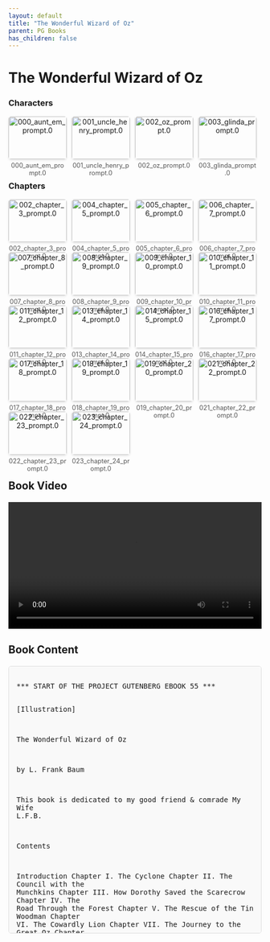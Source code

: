 ```yaml
---
layout: default
title: "The Wonderful Wizard of Oz"
parent: PG Books
has_children: false
---
```



<style>
.image-gallery {
  display: flex;
  flex-wrap: wrap;
  justify-content: space-between;
  margin-bottom: 20px;
}

.image-row {
  display: flex;
  justify-content: flex-start;
  width: 100%;
  margin-bottom: 20px;
}

.image-item {
  width: 23%;
  margin-right: 2%;
  text-align: center;
}

.image-item:last-child {
  margin-right: 0;
}

.image-item img {
  width: 100%;
  height: auto;
  object-fit: cover;
  border-radius: 5px;
  box-shadow: 0 2px 4px rgba(0,0,0,0.1);
}

.image-item p {
  margin-top: 5px;
  font-size: 0.9em;
  color: #555;
}

.video-container {
  margin: 20px 0;
}

.book-content {
  max-height: 500px;
  overflow-y: auto;
  padding: 15px;
  border: 1px solid #ddd;
  border-radius: 5px;
  background-color: #f9f9f9;
  font-family: monospace;
  white-space: pre-wrap;
  margin-top: 20px;
}
</style>


# The Wonderful Wizard of Oz

<h3>Characters</h3>
<div class="image-gallery">
<div class="image-row">
  <div class="image-item">
    <img src="../results/The Wonderful Wizard of Oz/characters/000_aunt_em_prompt.0.png" alt="000_aunt_em_prompt.0">
    <p>000_aunt_em_prompt.0</p>
  </div>
  <div class="image-item">
    <img src="../results/The Wonderful Wizard of Oz/characters/001_uncle_henry_prompt.0.png" alt="001_uncle_henry_prompt.0">
    <p>001_uncle_henry_prompt.0</p>
  </div>
  <div class="image-item">
    <img src="../results/The Wonderful Wizard of Oz/characters/002_oz_prompt.0.png" alt="002_oz_prompt.0">
    <p>002_oz_prompt.0</p>
  </div>
  <div class="image-item">
    <img src="../results/The Wonderful Wizard of Oz/characters/003_glinda_prompt.0.png" alt="003_glinda_prompt.0">
    <p>003_glinda_prompt.0</p>
  </div>
</div>
</div>

<h3>Chapters</h3>
<div class="image-gallery">
<div class="image-row">
  <div class="image-item">
    <img src="../results/The Wonderful Wizard of Oz/chapters/002_chapter_3_prompt.0.png" alt="002_chapter_3_prompt.0">
    <p>002_chapter_3_prompt.0</p>
  </div>
  <div class="image-item">
    <img src="../results/The Wonderful Wizard of Oz/chapters/004_chapter_5_prompt.0.png" alt="004_chapter_5_prompt.0">
    <p>004_chapter_5_prompt.0</p>
  </div>
  <div class="image-item">
    <img src="../results/The Wonderful Wizard of Oz/chapters/005_chapter_6_prompt.0.png" alt="005_chapter_6_prompt.0">
    <p>005_chapter_6_prompt.0</p>
  </div>
  <div class="image-item">
    <img src="../results/The Wonderful Wizard of Oz/chapters/006_chapter_7_prompt.0.png" alt="006_chapter_7_prompt.0">
    <p>006_chapter_7_prompt.0</p>
  </div>
</div>
<div class="image-row">
  <div class="image-item">
    <img src="../results/The Wonderful Wizard of Oz/chapters/007_chapter_8_prompt.0.png" alt="007_chapter_8_prompt.0">
    <p>007_chapter_8_prompt.0</p>
  </div>
  <div class="image-item">
    <img src="../results/The Wonderful Wizard of Oz/chapters/008_chapter_9_prompt.0.png" alt="008_chapter_9_prompt.0">
    <p>008_chapter_9_prompt.0</p>
  </div>
  <div class="image-item">
    <img src="../results/The Wonderful Wizard of Oz/chapters/009_chapter_10_prompt.0.png" alt="009_chapter_10_prompt.0">
    <p>009_chapter_10_prompt.0</p>
  </div>
  <div class="image-item">
    <img src="../results/The Wonderful Wizard of Oz/chapters/010_chapter_11_prompt.0.png" alt="010_chapter_11_prompt.0">
    <p>010_chapter_11_prompt.0</p>
  </div>
</div>
<div class="image-row">
  <div class="image-item">
    <img src="../results/The Wonderful Wizard of Oz/chapters/011_chapter_12_prompt.0.png" alt="011_chapter_12_prompt.0">
    <p>011_chapter_12_prompt.0</p>
  </div>
  <div class="image-item">
    <img src="../results/The Wonderful Wizard of Oz/chapters/013_chapter_14_prompt.0.png" alt="013_chapter_14_prompt.0">
    <p>013_chapter_14_prompt.0</p>
  </div>
  <div class="image-item">
    <img src="../results/The Wonderful Wizard of Oz/chapters/014_chapter_15_prompt.0.png" alt="014_chapter_15_prompt.0">
    <p>014_chapter_15_prompt.0</p>
  </div>
  <div class="image-item">
    <img src="../results/The Wonderful Wizard of Oz/chapters/016_chapter_17_prompt.0.png" alt="016_chapter_17_prompt.0">
    <p>016_chapter_17_prompt.0</p>
  </div>
</div>
<div class="image-row">
  <div class="image-item">
    <img src="../results/The Wonderful Wizard of Oz/chapters/017_chapter_18_prompt.0.png" alt="017_chapter_18_prompt.0">
    <p>017_chapter_18_prompt.0</p>
  </div>
  <div class="image-item">
    <img src="../results/The Wonderful Wizard of Oz/chapters/018_chapter_19_prompt.0.png" alt="018_chapter_19_prompt.0">
    <p>018_chapter_19_prompt.0</p>
  </div>
  <div class="image-item">
    <img src="../results/The Wonderful Wizard of Oz/chapters/019_chapter_20_prompt.0.png" alt="019_chapter_20_prompt.0">
    <p>019_chapter_20_prompt.0</p>
  </div>
  <div class="image-item">
    <img src="../results/The Wonderful Wizard of Oz/chapters/021_chapter_22_prompt.0.png" alt="021_chapter_22_prompt.0">
    <p>021_chapter_22_prompt.0</p>
  </div>
</div>
<div class="image-row">
  <div class="image-item">
    <img src="../results/The Wonderful Wizard of Oz/chapters/022_chapter_23_prompt.0.png" alt="022_chapter_23_prompt.0">
    <p>022_chapter_23_prompt.0</p>
  </div>
  <div class="image-item">
    <img src="../results/The Wonderful Wizard of Oz/chapters/023_chapter_24_prompt.0.png" alt="023_chapter_24_prompt.0">
    <p>023_chapter_24_prompt.0</p>
  </div>
</div>
</div>

<h2>Book Video</h2>
<div class="video-container">
  <video controls width="100%">
    <source src="../videos/The Wonderful Wizard of Oz.mp4" type="video/mp4">
    Your browser does not support the video tag.
  </video>
</div>


## Book Content

<div class="book-content">
*** START OF THE PROJECT GUTENBERG EBOOK 55 ***

[Illustration]




The Wonderful Wizard of Oz

by L. Frank Baum


This book is dedicated to my good friend & comrade
My Wife
L.F.B.


Contents

 Introduction
 Chapter I. The Cyclone
 Chapter II. The Council with the Munchkins
 Chapter III. How Dorothy Saved the Scarecrow
 Chapter IV. The Road Through the Forest
 Chapter V. The Rescue of the Tin Woodman
 Chapter VI.  The Cowardly Lion
 Chapter VII. The Journey to the Great Oz
 Chapter VIII. The Deadly Poppy Field
 Chapter IX. The Queen of the Field Mice
 Chapter X. The Guardian of the Gates
 Chapter XI. The Emerald City of Oz
 Chapter XII. The Search for the Wicked Witch
 Chapter XIII. The Rescue
 Chapter XIV. The Winged Monkeys
 Chapter XV. The Discovery of Oz, the Terrible
 Chapter XVI. The Magic Art of the Great Humbug
 Chapter XVII. How the Balloon Was Launched
 Chapter XVIII. Away to the South
 Chapter XIX. Attacked by the Fighting Trees
 Chapter XX. The Dainty China Country
 Chapter XXI. The Lion Becomes the King of Beasts
 Chapter XXII. The Country of the Quadlings
 Chapter XXIII. Glinda The Good Witch Grants Dorothy’s Wish
 Chapter XXIV. Home Again




Introduction


Folklore, legends, myths and fairy tales have followed childhood
through the ages, for every healthy youngster has a wholesome and
instinctive love for stories fantastic, marvelous and manifestly
unreal. The winged fairies of Grimm and Andersen have brought more
happiness to childish hearts than all other human creations.

Yet the old time fairy tale, having served for generations, may now be
classed as “historical” in the children’s library; for the time has
come for a series of newer “wonder tales” in which the stereotyped
genie, dwarf and fairy are eliminated, together with all the horrible
and blood-curdling incidents devised by their authors to point a
fearsome moral to each tale. Modern education includes morality;
therefore the modern child seeks only entertainment in its wonder tales
and gladly dispenses with all disagreeable incident.

Having this thought in mind, the story of “The Wonderful Wizard of Oz”
was written solely to please children of today. It aspires to being a
modernized fairy tale, in which the wonderment and joy are retained and
the heartaches and nightmares are left out.

L. Frank Baum
Chicago, April, 1900.



The Wonderful Wizard of Oz




Chapter I
The Cyclone


Dorothy lived in the midst of the great Kansas prairies, with Uncle
Henry, who was a farmer, and Aunt Em, who was the farmer’s wife. Their
house was small, for the lumber to build it had to be carried by wagon
many miles. There were four walls, a floor and a roof, which made one
room; and this room contained a rusty looking cookstove, a cupboard for
the dishes, a table, three or four chairs, and the beds. Uncle Henry
and Aunt Em had a big bed in one corner, and Dorothy a little bed in
another corner. There was no garret at all, and no cellar—except a
small hole dug in the ground, called a cyclone cellar, where the family
could go in case one of those great whirlwinds arose, mighty enough to
crush any building in its path. It was reached by a trap door in the
middle of the floor, from which a ladder led down into the small, dark
hole.

When Dorothy stood in the doorway and looked around, she could see
nothing but the great gray prairie on every side. Not a tree nor a
house broke the broad sweep of flat country that reached to the edge of
the sky in all directions. The sun had baked the plowed land into a
gray mass, with little cracks running through it. Even the grass was
not green, for the sun had burned the tops of the long blades until
they were the same gray color to be seen everywhere. Once the house had
been painted, but the sun blistered the paint and the rains washed it
away, and now the house was as dull and gray as everything else.

When Aunt Em came there to live she was a young, pretty wife. The sun
and wind had changed her, too. They had taken the sparkle from her eyes
and left them a sober gray; they had taken the red from her cheeks and
lips, and they were gray also. She was thin and gaunt, and never smiled
now. When Dorothy, who was an orphan, first came to her, Aunt Em had
been so startled by the child’s laughter that she would scream and
press her hand upon her heart whenever Dorothy’s merry voice reached
her ears; and she still looked at the little girl with wonder that she
could find anything to laugh at.

Uncle Henry never laughed. He worked hard from morning till night and
did not know what joy was. He was gray also, from his long beard to his
rough boots, and he looked stern and solemn, and rarely spoke.

It was Toto that made Dorothy laugh, and saved her from growing as gray
as her other surroundings. Toto was not gray; he was a little black
dog, with long silky hair and small black eyes that twinkled merrily on
either side of his funny, wee nose. Toto played all day long, and
Dorothy played with him, and loved him dearly.

Today, however, they were not playing. Uncle Henry sat upon the
doorstep and looked anxiously at the sky, which was even grayer than
usual. Dorothy stood in the door with Toto in her arms, and looked at
the sky too. Aunt Em was washing the dishes.

From the far north they heard a low wail of the wind, and Uncle Henry
and Dorothy could see where the long grass bowed in waves before the
coming storm. There now came a sharp whistling in the air from the
south, and as they turned their eyes that way they saw ripples in the
grass coming from that direction also.

Suddenly Uncle Henry stood up.

“There’s a cyclone coming, Em,” he called to his wife. “I’ll go look
after the stock.” Then he ran toward the sheds where the cows and
horses were kept.

Aunt Em dropped her work and came to the door. One glance told her of
the danger close at hand.

“Quick, Dorothy!” she screamed. “Run for the cellar!”

Toto jumped out of Dorothy’s arms and hid under the bed, and the girl
started to get him. Aunt Em, badly frightened, threw open the trap door
in the floor and climbed down the ladder into the small, dark hole.
Dorothy caught Toto at last and started to follow her aunt. When she
was halfway across the room there came a great shriek from the wind,
and the house shook so hard that she lost her footing and sat down
suddenly upon the floor.

Then a strange thing happened.

The house whirled around two or three times and rose slowly through the
air. Dorothy felt as if she were going up in a balloon.

The north and south winds met where the house stood, and made it the
exact center of the cyclone. In the middle of a cyclone the air is
generally still, but the great pressure of the wind on every side of
the house raised it up higher and higher, until it was at the very top
of the cyclone; and there it remained and was carried miles and miles
away as easily as you could carry a feather.

It was very dark, and the wind howled horribly around her, but Dorothy
found she was riding quite easily. After the first few whirls around,
and one other time when the house tipped badly, she felt as if she were
being rocked gently, like a baby in a cradle.

Toto did not like it. He ran about the room, now here, now there,
barking loudly; but Dorothy sat quite still on the floor and waited to
see what would happen.

Once Toto got too near the open trap door, and fell in; and at first
the little girl thought she had lost him. But soon she saw one of his
ears sticking up through the hole, for the strong pressure of the air
was keeping him up so that he could not fall. She crept to the hole,
caught Toto by the ear, and dragged him into the room again, afterward
closing the trap door so that no more accidents could happen.

Hour after hour passed away, and slowly Dorothy got over her fright;
but she felt quite lonely, and the wind shrieked so loudly all about
her that she nearly became deaf. At first she had wondered if she would
be dashed to pieces when the house fell again; but as the hours passed
and nothing terrible happened, she stopped worrying and resolved to
wait calmly and see what the future would bring. At last she crawled
over the swaying floor to her bed, and lay down upon it; and Toto
followed and lay down beside her.

In spite of the swaying of the house and the wailing of the wind,
Dorothy soon closed her eyes and fell fast asleep.




Chapter II
The Council with the Munchkins


She was awakened by a shock, so sudden and severe that if Dorothy had
not been lying on the soft bed she might have been hurt. As it was, the
jar made her catch her breath and wonder what had happened; and Toto
put his cold little nose into her face and whined dismally. Dorothy sat
up and noticed that the house was not moving; nor was it dark, for the
bright sunshine came in at the window, flooding the little room. She
sprang from her bed and with Toto at her heels ran and opened the door.

The little girl gave a cry of amazement and looked about her, her eyes
growing bigger and bigger at the wonderful sights she saw.

The cyclone had set the house down very gently—for a cyclone—in the
midst of a country of marvelous beauty. There were lovely patches of
greensward all about, with stately trees bearing rich and luscious
fruits. Banks of gorgeous flowers were on every hand, and birds with
rare and brilliant plumage sang and fluttered in the trees and bushes.
A little way off was a small brook, rushing and sparkling along between
green banks, and murmuring in a voice very grateful to a little girl
who had lived so long on the dry, gray prairies.

While she stood looking eagerly at the strange and beautiful sights,
she noticed coming toward her a group of the queerest people she had
ever seen. They were not as big as the grown folk she had always been
used to; but neither were they very small. In fact, they seemed about
as tall as Dorothy, who was a well-grown child for her age, although
they were, so far as looks go, many years older.

Three were men and one a woman, an...

[Content truncated for display]
</div>

